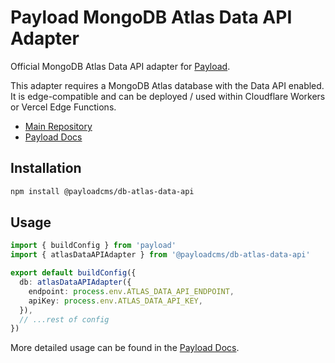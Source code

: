 # Payload MongoDB Atlas Data API Adapter

Official MongoDB Atlas Data API adapter for [Payload](https://payloadcms.com).

This adapter requires a MongoDB Atlas database with the Data API enabled. It is edge-compatible and can be deployed / used within Cloudflare Workers or Vercel Edge Functions.

- [Main Repository](https://github.com/payloadcms/payload)
- [Payload Docs](https://payloadcms.com/docs)

## Installation

```bash
npm install @payloadcms/db-atlas-data-api
```

## Usage

```ts
import { buildConfig } from 'payload'
import { atlasDataAPIAdapter } from '@payloadcms/db-atlas-data-api'

export default buildConfig({
  db: atlasDataAPIAdapter({
    endpoint: process.env.ATLAS_DATA_API_ENDPOINT,
    apiKey: process.env.ATLAS_DATA_API_KEY,
  }),
  // ...rest of config
})
```

More detailed usage can be found in the [Payload Docs](https://payloadcms.com/docs/configuration/overview).
